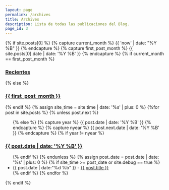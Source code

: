 ```yaml
---
layout: page
permalink: /archives
title: Archives
description: Lista de todas las publicaciones del Blog.
page_id: 3
---
```


<section>
  {% if site.posts[0] %}
    {% capture current_month %}
      {{ 'now' | date: "%Y %B" }}
    {% endcapture %}
    {% capture first_post_month %}
      {{ site.posts[0].date | date: '%Y %B' }}
    {% endcapture %}
    {% if current_month == first_post_month %}
        <div id="Recientes"></div>
        <h3 class="archives-head">
          <a href="#Recientes">
            Recientes
          </a>
        </h3>
    {% else %}
        <div id="{{ site.posts[0].date | date: '%Y-%B' }}"></div>
        <h3 class="archives-head">
          <a href="#{{ site.posts[0].date | date: '%Y-%B' }}">
            {{ first_post_month }}
          </a>
        </h3>
    {% endif %}
    {% assign site_time = site.time | date: '%s' | plus: 0 %}
    {%for post in site.posts %}
      {% unless post.next %}
        <ul>
      {% else %}
        {% capture year %}
          {{ post.date | date: '%Y %B' }}
        {% endcapture %}
        {% capture nyear %}
          {{ post.next.date | date: '%Y %B' }}
        {% endcapture %}
        {% if year != nyear %}
          </ul>
          <div id="{{ post.date | date: '%Y-%B' }}"></div>
          <h3 class="archives-head">
            <a href="#{{ post.date | date: '%Y-%B' }}">
              {{ post.date | date: '%Y %B' }}
            </a>
          </h3>
          <ul>
        {% endif %}
      {% endunless %}
      {% assign post_date = post.date | date: '%s' | plus: 0 %}
      {% if site_time >= post_date or site.debug == true %}
        <li class="archives-link-mark">
          <time>{{ post.date | date:"%d %b" }} - </time>
          <a href="{{ post.url | prepend: site.baseurl | replace: '//', '/' }}" class="archives-link-capsule">
            {{ post.title }}
          </a>
        </li>
      {% endif %}
    {% endfor %}
    </ul>
  {% endif %}
</section>
